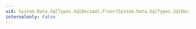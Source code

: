 ```yaml
---
uid: System.Data.SqlTypes.SqlDecimal.Floor(System.Data.SqlTypes.SqlDecimal)
internalonly: False
---
```

